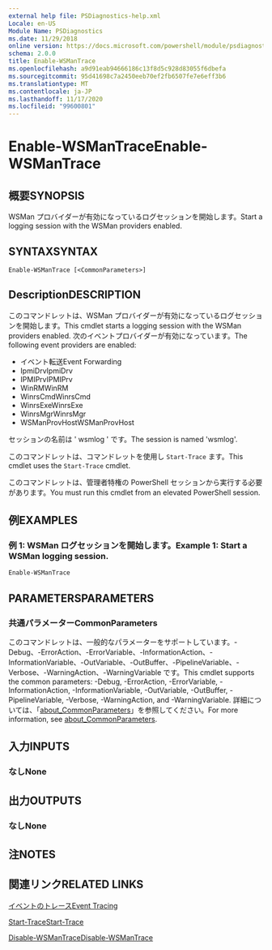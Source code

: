 ```yaml
---
external help file: PSDiagnostics-help.xml
Locale: en-US
Module Name: PSDiagnostics
ms.date: 11/29/2018
online version: https://docs.microsoft.com/powershell/module/psdiagnostics/enable-wsmantrace?view=powershell-7.2&WT.mc_id=ps-gethelp
schema: 2.0.0
title: Enable-WSManTrace
ms.openlocfilehash: a9d91eab94666186c13f8d5c928d83055f6dbefa
ms.sourcegitcommit: 95d41698c7a2450eeb70ef2fb6507fe7e6eff3b6
ms.translationtype: MT
ms.contentlocale: ja-JP
ms.lasthandoff: 11/17/2020
ms.locfileid: "99600801"
---
```

# <span data-ttu-id="bf929-102">Enable-WSManTrace</span><span class="sxs-lookup"><span data-stu-id="bf929-102">Enable-WSManTrace</span></span>

## <span data-ttu-id="bf929-103">概要</span><span class="sxs-lookup"><span data-stu-id="bf929-103">SYNOPSIS</span></span>
<span data-ttu-id="bf929-104">WSMan プロバイダーが有効になっているログセッションを開始します。</span><span class="sxs-lookup"><span data-stu-id="bf929-104">Start a logging session with the WSMan providers enabled.</span></span>

## <span data-ttu-id="bf929-105">SYNTAX</span><span class="sxs-lookup"><span data-stu-id="bf929-105">SYNTAX</span></span>

```
Enable-WSManTrace [<CommonParameters>]
```

## <span data-ttu-id="bf929-106">Description</span><span class="sxs-lookup"><span data-stu-id="bf929-106">DESCRIPTION</span></span>
<span data-ttu-id="bf929-107">このコマンドレットは、WSMan プロバイダーが有効になっているログセッションを開始します。</span><span class="sxs-lookup"><span data-stu-id="bf929-107">This cmdlet starts a logging session with the WSMan providers enabled.</span></span> <span data-ttu-id="bf929-108">次のイベントプロバイダーが有効になっています。</span><span class="sxs-lookup"><span data-stu-id="bf929-108">The following event providers are enabled:</span></span>

- <span data-ttu-id="bf929-109">イベント転送</span><span class="sxs-lookup"><span data-stu-id="bf929-109">Event Forwarding</span></span>
- <span data-ttu-id="bf929-110">IpmiDrv</span><span class="sxs-lookup"><span data-stu-id="bf929-110">IpmiDrv</span></span>
- <span data-ttu-id="bf929-111">IPMIPrv</span><span class="sxs-lookup"><span data-stu-id="bf929-111">IPMIPrv</span></span>
- <span data-ttu-id="bf929-112">WinRM</span><span class="sxs-lookup"><span data-stu-id="bf929-112">WinRM</span></span>
- <span data-ttu-id="bf929-113">WinrsCmd</span><span class="sxs-lookup"><span data-stu-id="bf929-113">WinrsCmd</span></span>
- <span data-ttu-id="bf929-114">WinrsExe</span><span class="sxs-lookup"><span data-stu-id="bf929-114">WinrsExe</span></span>
- <span data-ttu-id="bf929-115">WinrsMgr</span><span class="sxs-lookup"><span data-stu-id="bf929-115">WinrsMgr</span></span>
- <span data-ttu-id="bf929-116">WSManProvHost</span><span class="sxs-lookup"><span data-stu-id="bf929-116">WSManProvHost</span></span>

<span data-ttu-id="bf929-117">セッションの名前は ' wsmlog ' です。</span><span class="sxs-lookup"><span data-stu-id="bf929-117">The session is named 'wsmlog'.</span></span>

<span data-ttu-id="bf929-118">このコマンドレットは、コマンドレットを使用し `Start-Trace` ます。</span><span class="sxs-lookup"><span data-stu-id="bf929-118">This cmdlet uses the `Start-Trace` cmdlet.</span></span>

<span data-ttu-id="bf929-119">このコマンドレットは、管理者特権の PowerShell セッションから実行する必要があります。</span><span class="sxs-lookup"><span data-stu-id="bf929-119">You must run this cmdlet from an elevated PowerShell session.</span></span>

## <span data-ttu-id="bf929-120">例</span><span class="sxs-lookup"><span data-stu-id="bf929-120">EXAMPLES</span></span>

### <span data-ttu-id="bf929-121">例 1: WSMan ログセッションを開始します。</span><span class="sxs-lookup"><span data-stu-id="bf929-121">Example 1: Start a WSMan logging session.</span></span>

```powershell
Enable-WSManTrace
```

## <span data-ttu-id="bf929-122">PARAMETERS</span><span class="sxs-lookup"><span data-stu-id="bf929-122">PARAMETERS</span></span>

### <span data-ttu-id="bf929-123">共通パラメーター</span><span class="sxs-lookup"><span data-stu-id="bf929-123">CommonParameters</span></span>

<span data-ttu-id="bf929-124">このコマンドレットは、一般的なパラメーターをサポートしています。-Debug、-ErrorAction、-ErrorVariable、-InformationAction、-InformationVariable、-OutVariable、-OutBuffer、-PipelineVariable、-Verbose、-WarningAction、-WarningVariable です。</span><span class="sxs-lookup"><span data-stu-id="bf929-124">This cmdlet supports the common parameters: -Debug, -ErrorAction, -ErrorVariable, -InformationAction, -InformationVariable, -OutVariable, -OutBuffer, -PipelineVariable, -Verbose, -WarningAction, and -WarningVariable.</span></span> <span data-ttu-id="bf929-125">詳細については、「[about_CommonParameters](https://go.microsoft.com/fwlink/?LinkID=113216)」を参照してください。</span><span class="sxs-lookup"><span data-stu-id="bf929-125">For more information, see [about_CommonParameters](https://go.microsoft.com/fwlink/?LinkID=113216).</span></span>

## <span data-ttu-id="bf929-126">入力</span><span class="sxs-lookup"><span data-stu-id="bf929-126">INPUTS</span></span>

### <span data-ttu-id="bf929-127">なし</span><span class="sxs-lookup"><span data-stu-id="bf929-127">None</span></span>

## <span data-ttu-id="bf929-128">出力</span><span class="sxs-lookup"><span data-stu-id="bf929-128">OUTPUTS</span></span>

### <span data-ttu-id="bf929-129">なし</span><span class="sxs-lookup"><span data-stu-id="bf929-129">None</span></span>

## <span data-ttu-id="bf929-130">注</span><span class="sxs-lookup"><span data-stu-id="bf929-130">NOTES</span></span>

## <span data-ttu-id="bf929-131">関連リンク</span><span class="sxs-lookup"><span data-stu-id="bf929-131">RELATED LINKS</span></span>

[<span data-ttu-id="bf929-132">イベントのトレース</span><span class="sxs-lookup"><span data-stu-id="bf929-132">Event Tracing</span></span>](/windows/desktop/ETW/event-tracing-portal)

[<span data-ttu-id="bf929-133">Start-Trace</span><span class="sxs-lookup"><span data-stu-id="bf929-133">Start-Trace</span></span>](start-trace.md)

[<span data-ttu-id="bf929-134">Disable-WSManTrace</span><span class="sxs-lookup"><span data-stu-id="bf929-134">Disable-WSManTrace</span></span>](Disable-WSManTrace.md)

